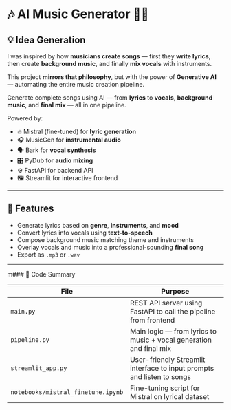 # 🎶 AI Music Generator 🎤🎸

## 💡 Idea Generation

I was inspired by how **musicians create songs** — first they **write lyrics**, then create **background music**, and finally **mix vocals** with instruments.

This project **mirrors that philosophy**, but with the power of **Generative AI** — automating the entire music creation pipeline.

Generate complete songs using AI — from **lyrics** to **vocals**, **background music**, and **final mix** — all in one pipeline.

Powered by:
- 🔥 Mistral (fine-tuned) for **lyric generation**
- 🎧 MusicGen for **instrumental audio**
- 🗣️ Bark for **vocal synthesis**
- 🎛️ PyDub for **audio mixing**
- ⚙️ FastAPI for backend API
- 🖼️ Streamlit for interactive frontend

---

## 🚀 Features

- Generate lyrics based on **genre**, **instruments**, and **mood**
- Convert lyrics into vocals using **text-to-speech**
- Compose background music matching theme and instruments
- Overlay vocals and music into a professional-sounding **final song**
- Export as `.mp3` or `.wav`

---



m### 📌 Code Summary

| File                  | Purpose |
|-----------------------|---------|
| `main.py`             | REST API server using FastAPI to call the pipeline from frontend |
| `pipeline.py`         | Main logic — from lyrics to music + vocal generation and final mix |
| `streamlit_app.py`    | User-friendly Streamlit interface to input prompts and listen to songs |
| `notebooks/mistral_finetune.ipynb` | Fine-tuning script for Mistral on lyrical dataset |